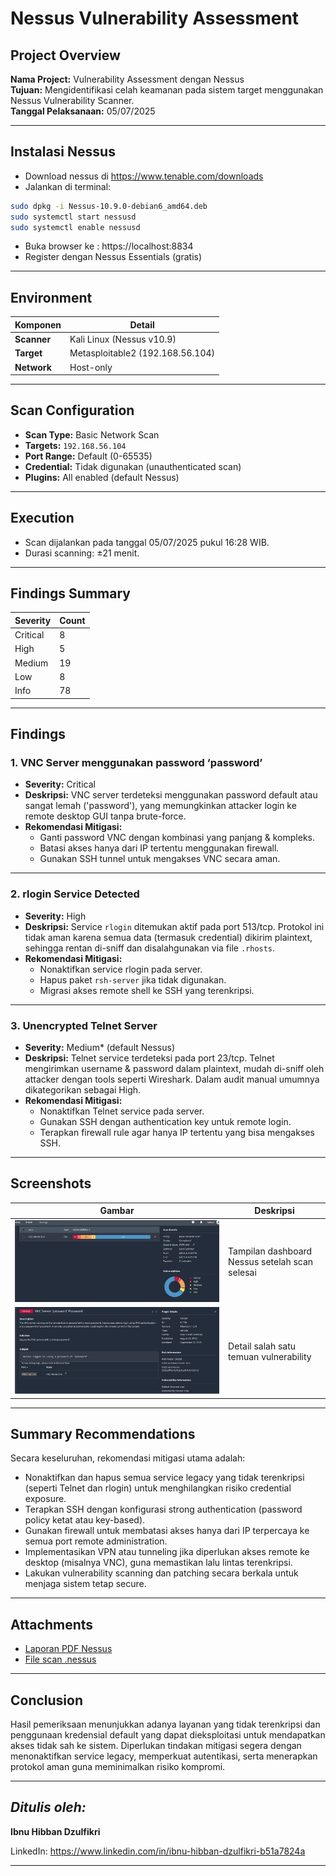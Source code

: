 # Nessus Vulnerability Assessment

## Project Overview

**Nama Project:** Vulnerability Assessment dengan Nessus  
**Tujuan:** Mengidentifikasi celah keamanan pada sistem target menggunakan Nessus Vulnerability Scanner.  
**Tanggal Pelaksanaan:** 05/07/2025

---

## Instalasi Nessus

- Download nessus di https://www.tenable.com/downloads
- Jalankan di terminal:

```bash
sudo dpkg -i Nessus-10.9.0-debian6_amd64.deb
sudo systemctl start nessusd
sudo systemctl enable nessusd
```

- Buka browser ke : https://localhost:8834
- Register dengan Nessus Essentials (gratis)

---

## Environment

| Komponen    | Detail                           |
| ----------- | -------------------------------- |
| **Scanner** | Kali Linux (Nessus v10.9)        |
| **Target**  | Metasploitable2 (192.168.56.104) |
| **Network** | Host-only                        |

---

## Scan Configuration

- **Scan Type:** Basic Network Scan
- **Targets:** `192.168.56.104`
- **Port Range:** Default (0-65535)
- **Credential:** Tidak digunakan (unauthenticated scan)
- **Plugins:** All enabled (default Nessus)

---

## Execution

- Scan dijalankan pada tanggal 05/07/2025 pukul 16:28 WIB.
- Durasi scanning: ±21 menit.

---

## Findings Summary

| Severity | Count |
| -------- | ----- |
| Critical | 8     |
| High     | 5     |
| Medium   | 19    |
| Low      | 8     |
| Info     | 78    |

---

## Findings

### 1️. VNC Server menggunakan password ‘password’

- **Severity:** Critical
- **Deskripsi:**
  VNC server terdeteksi menggunakan password default atau sangat lemah ('password'), yang memungkinkan attacker login ke remote desktop GUI tanpa brute-force.
- **Rekomendasi Mitigasi:**
  - Ganti password VNC dengan kombinasi yang panjang & kompleks.
  - Batasi akses hanya dari IP tertentu menggunakan firewall.
  - Gunakan SSH tunnel untuk mengakses VNC secara aman.

---

### 2️. rlogin Service Detected

- **Severity:** High
- **Deskripsi:**
  Service `rlogin` ditemukan aktif pada port 513/tcp. Protokol ini tidak aman karena semua data (termasuk credential) dikirim plaintext, sehingga rentan di-sniff dan disalahgunakan via file `.rhosts`.
- **Rekomendasi Mitigasi:**
  - Nonaktifkan service rlogin pada server.
  - Hapus paket `rsh-server` jika tidak digunakan.
  - Migrasi akses remote shell ke SSH yang terenkripsi.

---

### 3️. Unencrypted Telnet Server

- **Severity:** Medium\* (default Nessus)
- **Deskripsi:**
  Telnet service terdeteksi pada port 23/tcp. Telnet mengirimkan username & password dalam plaintext, mudah di-sniff oleh attacker dengan tools seperti Wireshark. Dalam audit manual umumnya dikategorikan sebagai High.
- **Rekomendasi Mitigasi:**
  - Nonaktifkan Telnet service pada server.
  - Gunakan SSH dengan authentication key untuk remote login.
  - Terapkan firewall rule agar hanya IP tertentu yang bisa mengakses SSH.

---

## Screenshots

| Gambar                               | Deskripsi                                      |
| ------------------------------------ | ---------------------------------------------- |
| ![Dashboard](nessus_dashboard.png)   | Tampilan dashboard Nessus setelah scan selesai |
| ![Detail Finding](nessus_detail.png) | Detail salah satu temuan vulnerability         |

---

## Summary Recommendations

Secara keseluruhan, rekomendasi mitigasi utama adalah:

- Nonaktifkan dan hapus semua service legacy yang tidak terenkripsi (seperti Telnet dan rlogin) untuk menghilangkan risiko credential exposure.
- Terapkan SSH dengan konfigurasi strong authentication (password policy ketat atau key-based).
- Gunakan firewall untuk membatasi akses hanya dari IP terpercaya ke semua port remote administration.
- Implementasikan VPN atau tunneling jika diperlukan akses remote ke desktop (misalnya VNC), guna memastikan lalu lintas terenkripsi.
- Lakukan vulnerability scanning dan patching secara berkala untuk menjaga sistem tetap secure.

---

## Attachments

- [Laporan PDF Nessus](nessus_report.pdf)
- [File scan .nessus](scan_file.nessus)

---

## Conclusion

Hasil pemeriksaan menunjukkan adanya layanan yang tidak terenkripsi dan penggunaan kredensial default yang dapat dieksploitasi untuk mendapatkan akses tidak sah ke sistem. Diperlukan tindakan mitigasi segera dengan menonaktifkan service legacy, memperkuat autentikasi, serta menerapkan protokol aman guna meminimalkan risiko kompromi.

---

## _Ditulis oleh:_

**Ibnu Hibban Dzulfikri**

LinkedIn: https://www.linkedin.com/in/ibnu-hibban-dzulfikri-b51a7824a

---
